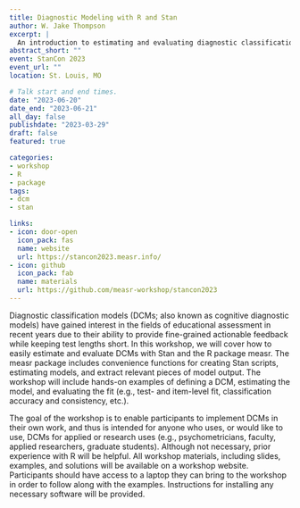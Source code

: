 ```yaml
---
title: Diagnostic Modeling with R and Stan
author: W. Jake Thompson
excerpt: |
  An introduction to estimating and evaluating diagnostic classification models using the measr package as an interface to Stan.
abstract_short: ""
event: StanCon 2023
event_url: ""
location: St. Louis, MO

# Talk start and end times.
date: "2023-06-20"
date_end: "2023-06-21"
all_day: false
publishdate: "2023-03-29"
draft: false
featured: true

categories:
- workshop
- R
- package
tags:
- dcm
- stan

links:
- icon: door-open
  icon_pack: fas
  name: website
  url: https://stancon2023.measr.info/
- icon: github
  icon_pack: fab
  name: materials
  url: https://github.com/measr-workshop/stancon2023
---
```


Diagnostic classification models (DCMs; also known as cognitive diagnostic models) have gained interest in the fields of educational assessment in recent years due to their ability to provide fine-grained actionable feedback while keeping test lengths short. In this workshop, we will cover how to easily estimate and evaluate DCMs with Stan and the R package measr. The measr package includes convenience functions for creating Stan scripts, estimating models, and extract relevant pieces of model output. The workshop will include hands-on examples of defining a DCM, estimating the model, and evaluating the fit (e.g., test- and item-level fit, classification accuracy and consistency, etc.).

The goal of the workshop is to enable participants to implement DCMs in their own work, and thus is intended for anyone who uses, or would like to use, DCMs for applied or research uses (e.g., psychometricians, faculty, applied researchers, graduate students). Although not necessary, prior experience with R will be helpful. All workshop materials, including slides, examples, and solutions will be available on a workshop website. Participants should have access to a laptop they can bring to the workshop in order to follow along with the examples. Instructions for installing any necessary software will be provided.
